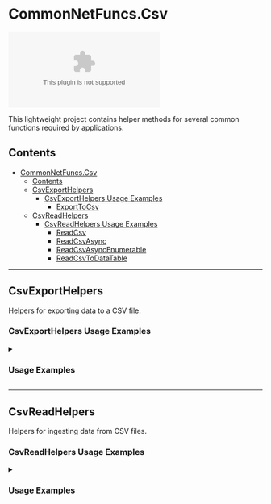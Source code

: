 # CommonNetFuncs.Csv

[![nuget](https://img.shields.io/nuget/dt/CommonNetFuncs.Csv)](https://www.nuget.org/packages/CommonNetFuncs.Csv/)

This lightweight project contains helper methods for several common functions required by applications.

## Contents

- [CommonNetFuncs.Csv](#commonnetfuncscsv)
  - [Contents](#contents)
  - [CsvExportHelpers](#csvexporthelpers)
    - [CsvExportHelpers Usage Examples](#csvexporthelpers-usage-examples)
      - [ExportToCsv](#exporttocsv)
  - [CsvReadHelpers](#csvreadhelpers)
    - [CsvReadHelpers Usage Examples](#csvreadhelpers-usage-examples)
      - [ReadCsv](#readcsv)
      - [ReadCsvAsync](#readcsvasync)
      - [ReadCsvAsyncEnumerable](#readcsvasyncenumerable)
      - [ReadCsvToDataTable](#readcsvtodatatable)

---

## CsvExportHelpers

Helpers for exporting data to a CSV file.

### CsvExportHelpers Usage Examples

<details>
<summary><h3>Usage Examples</h3></summary>

#### ExportToCsv

Export data from an IEnumerable or DataTable

```cs
public class Person
{
  public string Name { get; set; }
  public int Age { get; set; }
}

Person[] testData = [ new() { Name = "Chris", Age = 32 }, new() { Name = "Nick", Age = 43 } ];
await using MemoryStream ms = new();
await testData.ExportToCsv(ms); // ms contains CSV data for testData
```

</details>

---

## CsvReadHelpers

Helpers for ingesting data from CSV files.

### CsvReadHelpers Usage Examples

<details>
<summary><h3>Usage Examples</h3></summary>

#### ReadCsv

Read CSV data directly from a physical CSV file or stream containing its data into a List. CSV data should match the type of T.

```cs
public class Person
{
  public string Name { get; set; }
  public int Age { get; set; }
}

List<Person> csvPeople = CsvReadHelpers.ReadCsv(@"C:\Documents\People.csv"); // csvPeople contains list of values from People.csv
```

#### ReadCsvAsync

Asynchronously read CSV data directly from a physical CSV file or stream containing its data into a List. CSV data should match the type of T.

```cs
public class Person
{
  public string Name { get; set; }
  public int Age { get; set; }
}

List<Person> csvPeople = await CsvReadHelpers.ReadCsvAsync(@"C:\Documents\People.csv"); // csvPeople contains list of values from People.csv
```

#### ReadCsvAsyncEnumerable

Asynchronously read CSV data directly from a physical CSV file or stream containing its data into an IAsyncEnumerable. CSV data should match the type of T.

```cs
public class Person
{
  public string Name { get; set; }
  public int Age { get; set; }
}

List<Person> result = new();
await foreach (Person record in CsvReadHelpers.ReadCsvAsyncEnumerable<Person>(@"C:\Documents\People.csv"))
{
    result.Add(record);
}
// Result contains list of all records within People.csv
```

#### ReadCsvToDataTable

Read CSV data directly from a physical CSV file or stream containing its data into a DataTable. DataTable can be constructed with a definite or indefinite type

```cs
public class Person
{
  public string Name { get; set; }
  public int Age { get; set; }
}

using DataTable dataTable = CsvReadHelpers.ReadCsvToDataTable(@"C:\Documents\People.csv"); // Indeterminate type in People.csv, dataTable contains all records from People.csv with all values as strings

using DataTable dataTable = CsvReadHelpers.ReadCsvToDataTable(@"C:\Documents\People.csv", typeof(Person)); // Known type in People.csv, dataTable contains all records from People.csv with all values typed per Person class
```

</details>
